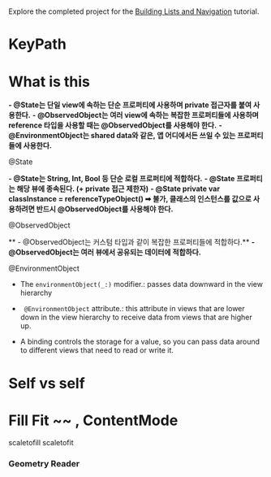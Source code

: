 # 

Explore the completed project for the [Building Lists and Navigation](https://developer.apple.com/tutorials/swiftui/building-lists-and-navigation) tutorial.



# KeyPath



# What is this

**- @State는 단일 view에 속하는 단순 프로퍼티에 사용하며 private 접근자를 붙여 사용한다.**
**- @ObservedObject는 여러 view에 속하는 복잡한 프로퍼티들에 사용하며 reference 타입을 사용할 때는 @ObservedObject를 사용해야 한다.**
**- @EnvironmentObject는 shared data와 같은, 앱 어디에서든 쓰일 수 있는 프로퍼티들에 사용한다.**



@State

**- @State는 String, Int, Bool 등 단순 로컬 프로퍼티에 적합하다.**
**- @State 프로퍼티는 해당 뷰에 종속된다. (+ private 접근 제한자)**
**- @State private var classInstance = referenceTypeObject() ➡ 불가, 클래스의 인스턴스를 값으로 사용하려면 반드시 @ObservedObject를 사용해야 한다.**

@ObservedObject

**
\- @ObservedObject는 커스텀 타입과 같이 복잡한 프로퍼티들에 적합하다.**
**- @ObservedObject는 여러 뷰에서 공유되는 데이터에 적합하다.**



@EnvironmentObject





* The `environmentObject(_:)` modifier.:  passes data downward in the view hierarchy

* ` @EnvironmentObject` attribute.: this attribute in views that are lower down in the view hierarchy to receive data from views that are higher up.

* A binding controls the storage for a value, so you can pass data around to different views that need to read or write it.



# Self vs self



# Fill Fit ~~ , ContentMode

scaletofill scaletofit



### Geometry Reader
